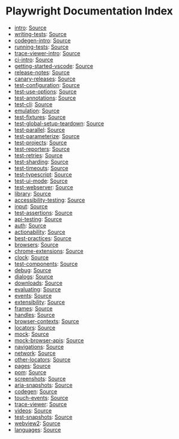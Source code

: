 # Playwright Documentation Index

- [intro](intro.md): [Source](https://playwright.dev/docs/intro)
- [writing-tests](writing-tests.md): [Source](https://playwright.dev/docs/writing-tests)
- [codegen-intro](codegen-intro.md): [Source](https://playwright.dev/docs/codegen-intro)
- [running-tests](running-tests.md): [Source](https://playwright.dev/docs/running-tests)
- [trace-viewer-intro](trace-viewer-intro.md): [Source](https://playwright.dev/docs/trace-viewer-intro)
- [ci-intro](ci-intro.md): [Source](https://playwright.dev/docs/ci-intro)
- [getting-started-vscode](getting-started-vscode.md): [Source](https://playwright.dev/docs/getting-started-vscode)
- [release-notes](release-notes.md): [Source](https://playwright.dev/docs/release-notes)
- [canary-releases](canary-releases.md): [Source](https://playwright.dev/docs/canary-releases)
- [test-configuration](test-configuration.md): [Source](https://playwright.dev/docs/test-configuration)
- [test-use-options](test-use-options.md): [Source](https://playwright.dev/docs/test-use-options)
- [test-annotations](test-annotations.md): [Source](https://playwright.dev/docs/test-annotations)
- [test-cli](test-cli.md): [Source](https://playwright.dev/docs/test-cli)
- [emulation](emulation.md): [Source](https://playwright.dev/docs/emulation)
- [test-fixtures](test-fixtures.md): [Source](https://playwright.dev/docs/test-fixtures)
- [test-global-setup-teardown](test-global-setup-teardown.md): [Source](https://playwright.dev/docs/test-global-setup-teardown)
- [test-parallel](test-parallel.md): [Source](https://playwright.dev/docs/test-parallel)
- [test-parameterize](test-parameterize.md): [Source](https://playwright.dev/docs/test-parameterize)
- [test-projects](test-projects.md): [Source](https://playwright.dev/docs/test-projects)
- [test-reporters](test-reporters.md): [Source](https://playwright.dev/docs/test-reporters)
- [test-retries](test-retries.md): [Source](https://playwright.dev/docs/test-retries)
- [test-sharding](test-sharding.md): [Source](https://playwright.dev/docs/test-sharding)
- [test-timeouts](test-timeouts.md): [Source](https://playwright.dev/docs/test-timeouts)
- [test-typescript](test-typescript.md): [Source](https://playwright.dev/docs/test-typescript)
- [test-ui-mode](test-ui-mode.md): [Source](https://playwright.dev/docs/test-ui-mode)
- [test-webserver](test-webserver.md): [Source](https://playwright.dev/docs/test-webserver)
- [library](library.md): [Source](https://playwright.dev/docs/library)
- [accessibility-testing](accessibility-testing.md): [Source](https://playwright.dev/docs/accessibility-testing)
- [input](input.md): [Source](https://playwright.dev/docs/input)
- [test-assertions](test-assertions.md): [Source](https://playwright.dev/docs/test-assertions)
- [api-testing](api-testing.md): [Source](https://playwright.dev/docs/api-testing)
- [auth](auth.md): [Source](https://playwright.dev/docs/auth)
- [actionability](actionability.md): [Source](https://playwright.dev/docs/actionability)
- [best-practices](best-practices.md): [Source](https://playwright.dev/docs/best-practices)
- [browsers](browsers.md): [Source](https://playwright.dev/docs/browsers)
- [chrome-extensions](chrome-extensions.md): [Source](https://playwright.dev/docs/chrome-extensions)
- [clock](clock.md): [Source](https://playwright.dev/docs/clock)
- [test-components](test-components.md): [Source](https://playwright.dev/docs/test-components)
- [debug](debug.md): [Source](https://playwright.dev/docs/debug)
- [dialogs](dialogs.md): [Source](https://playwright.dev/docs/dialogs)
- [downloads](downloads.md): [Source](https://playwright.dev/docs/downloads)
- [evaluating](evaluating.md): [Source](https://playwright.dev/docs/evaluating)
- [events](events.md): [Source](https://playwright.dev/docs/events)
- [extensibility](extensibility.md): [Source](https://playwright.dev/docs/extensibility)
- [frames](frames.md): [Source](https://playwright.dev/docs/frames)
- [handles](handles.md): [Source](https://playwright.dev/docs/handles)
- [browser-contexts](browser-contexts.md): [Source](https://playwright.dev/docs/browser-contexts)
- [locators](locators.md): [Source](https://playwright.dev/docs/locators)
- [mock](mock.md): [Source](https://playwright.dev/docs/mock)
- [mock-browser-apis](mock-browser-apis.md): [Source](https://playwright.dev/docs/mock-browser-apis)
- [navigations](navigations.md): [Source](https://playwright.dev/docs/navigations)
- [network](network.md): [Source](https://playwright.dev/docs/network)
- [other-locators](other-locators.md): [Source](https://playwright.dev/docs/other-locators)
- [pages](pages.md): [Source](https://playwright.dev/docs/pages)
- [pom](pom.md): [Source](https://playwright.dev/docs/pom)
- [screenshots](screenshots.md): [Source](https://playwright.dev/docs/screenshots)
- [aria-snapshots](aria-snapshots.md): [Source](https://playwright.dev/docs/aria-snapshots)
- [codegen](codegen.md): [Source](https://playwright.dev/docs/codegen)
- [touch-events](touch-events.md): [Source](https://playwright.dev/docs/touch-events)
- [trace-viewer](trace-viewer.md): [Source](https://playwright.dev/docs/trace-viewer)
- [videos](videos.md): [Source](https://playwright.dev/docs/videos)
- [test-snapshots](test-snapshots.md): [Source](https://playwright.dev/docs/test-snapshots)
- [webview2](webview2.md): [Source](https://playwright.dev/docs/webview2)
- [languages](languages.md): [Source](https://playwright.dev/docs/languages)